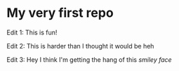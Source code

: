 # My very first repo

Edit 1: This is fun!

Edit 2: This is harder than I thought it would be heh

Edit 3: Hey I think I'm getting the hang of this *smiley face*